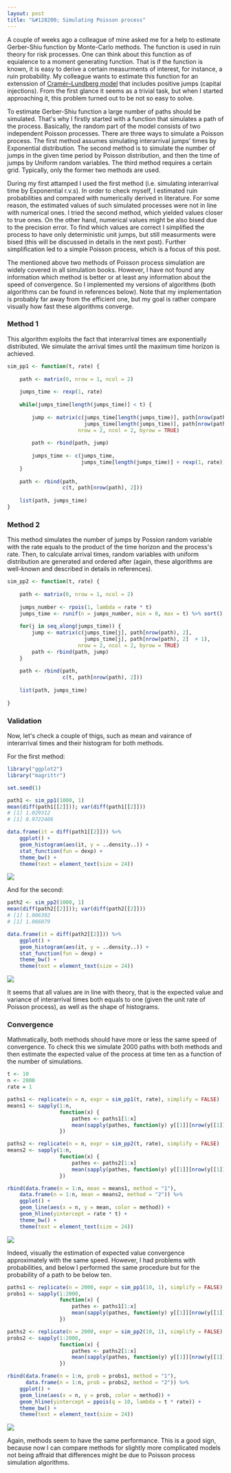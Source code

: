 ```yaml
---
layout: post
title: "&#128200; Simulating Poisson process"
---
```


A couple of weeks ago a colleague of mine asked me for a help to estimate Gerber-Shiu function by Monte-Carlo methods. The function is used in ruin theory for risk processes. One can think about this function as of equialence to a moment generating function. That is if the function is known, it is easy to derive a certain measurments of interest, for instance, a ruin probability. My colleague wants to estimate this function for an extenssion of [Cram&eacute;r–Lundberg model](https://en.wikipedia.org/wiki/Ruin_theory) that includes positive jumps (capital injections). From the first glance it seems as a trivial task, but when I started approaching it, this problem turned out to be not so easy to solve.

To estimate Gerber-Shiu function a large number of paths should be simulated. That's why I firstly started with a function that simulates a path of the process. Basically, the random part of the model consists of two independent Poisson processes. There are three ways to simulate a Poisson process. The first method assumes simulating interarrival jumps' times by Exponential distribution. The second method is to simulate the number of jumps in the given time period by Poisson distribution, and then the time of jumps by Uniform random variables. The third method requires a certain grid. Typically, only the former two methods are used.

During my first attamped I used the first method (i.e. simulating interarrival time by Exponential r.v.s). In order to check myself, I estimated ruin probabilities and compared with numerically derived in literature. For some reason, the estimated values of such simulated processes were not in line with numerical ones. I tried the second method, which yielded values closer to true ones. On the other hand, numerical values might be also bised due to the precision error. To find which values are correct I simplified the process to have only deterministic unit jumps, but still measurments were bised (this will be discussed in details in the next post). Further simplification led to a simple Poisson process, which is a focus of this post.

The mentioned above two methods of Poisson process simulation are widely covered in all simulation books. However, I have not found any information which method is better or at least any information about the speed of convergence. So I implemented my versions of algorithms (both algorithms can be found in references below). Note that my implementation is probably far away from the efficient one, but my goal is rather compare visually how fast these algorithms converge.

### Method 1

This algorithm exploits the fact that interarrival times are exponentially distributed. We simulate the arrival times until the maximum time horizon is achieved.

```r
sim_pp1 <- function(t, rate) { 
    
    path <- matrix(0, nrow = 1, ncol = 2)
    
    jumps_time <- rexp(1, rate)
    
    while(jumps_time[length(jumps_time)] < t) {
        
        jump <- matrix(c(jumps_time[length(jumps_time)], path[nrow(path), 2],
                         jumps_time[length(jumps_time)], path[nrow(path), 2]  + 1),
                       nrow = 2, ncol = 2, byrow = TRUE)
        
        path <- rbind(path, jump)
        
        jumps_time <- c(jumps_time,
                        jumps_time[length(jumps_time)] + rexp(1, rate))
    }
    
    path <- rbind(path,
                  c(t, path[nrow(path), 2]))
    
    list(path, jumps_time)
}
```

### Method 2

This method simulates the number of jumps by Possion random variable with the rate equals to the product of the time horizon and the process's rate. Then, to calculate arrival times, random variables with uniform distribution are generated and ordered after (again, these algorithms are well-known and described in details in references).

```r
sim_pp2 <- function(t, rate) {
    
    path <- matrix(0, nrow = 1, ncol = 2)
    
    jumps_number <- rpois(1, lambda = rate * t)
    jumps_time <- runif(n = jumps_number, min = 0, max = t) %>% sort()
    
    for(j in seq_along(jumps_time)) {
        jump <- matrix(c(jumps_time[j], path[nrow(path), 2],
                         jumps_time[j], path[nrow(path), 2]  + 1),
                       nrow = 2, ncol = 2, byrow = TRUE)
        path <- rbind(path, jump)
    }
    
    path <- rbind(path,
                  c(t, path[nrow(path), 2]))
    
    list(path, jumps_time)
    
}
```

### Validation 

Now, let's check a couple of thigs, such as mean and vairance of interarrival times and their histogram for both methods.

For the first method:

```r
library("ggplot2")
library("magrittr")

set.seed(1)

path1 <- sim_pp1(1000, 1)
mean(diff(path1[[2]])); var(diff(path1[[2]]))
# [1] 1.029312
# [1] 0.9722406

data.frame(it = diff(path1[[2]])) %>%
    ggplot() +
    geom_histogram(aes(it, y = ..density..)) +
    stat_function(fun = dexp) +
    theme_bw() + 
    theme(text = element_text(size = 24))
```
![](https://irudnyts.github.io/images/posts/2018-03-09-simulating-poisson-process/h1.png)

And for the second:

```r
path2 <- sim_pp2(1000, 1)
mean(diff(path2[[2]])); var(diff(path2[[2]]))
# [1] 1.006302
# [1] 1.066079

data.frame(it = diff(path2[[2]])) %>%
    ggplot() +
    geom_histogram(aes(it, y = ..density..)) +
    stat_function(fun = dexp) +
    theme_bw() + 
    theme(text = element_text(size = 24))
```

![](https://irudnyts.github.io/images/posts/2018-03-09-simulating-poisson-process/h2.png)

It seems that all values are in line with theory, that is the expected value and variance of interarrival times both equals to one (given the unit rate of Poisson process), as well as the shape of histograms.

### Convergence

Mathmatically, both methods should have more or less the same speed of convergence. To check this we simulate 2000 paths with both methods and then estimate the expected value of the process at time ten as a function of the number of simulations.

```r
t <- 10
n <- 2000
rate = 1

paths1 <- replicate(n = n, expr = sim_pp1(t, rate), simplify = FALSE)
means1 <- sapply(1:n,
                 function(x) {
                     pathes <- paths1[1:x]
                     mean(sapply(pathes, function(y) y[[1]][nrow(y[[1]]), 2]))
                 })

paths2 <- replicate(n = n, expr = sim_pp2(t, rate), simplify = FALSE)
means2 <- sapply(1:n,
                 function(x) {
                     pathes <- paths2[1:x]
                     mean(sapply(pathes, function(y) y[[1]][nrow(y[[1]]), 2]))
                 })

rbind(data.frame(n = 1:n, mean = means1, method = "1"),
    data.frame(n = 1:n, mean = means2, method = "2")) %>%
    ggplot() +
    geom_line(aes(x = n, y = mean, color = method)) + 
    geom_hline(yintercept = rate * t) +
    theme_bw() + 
    theme(text = element_text(size = 24))
```

![](https://irudnyts.github.io/images/posts/2018-03-09-simulating-poisson-process/c1.png)

Indeed, visually the estimation of expected value convergence approximately with the same speed. However, I had problems with probabilities, and below I performed the same procedure but for the probability of a path to be below ten. 

```r
paths1 <- replicate(n = 2000, expr = sim_pp1(10, 1), simplify = FALSE)
probs1 <- sapply(1:2000,
                 function(x) {
                     pathes <- paths1[1:x]
                     mean(sapply(pathes, function(y) y[[1]][nrow(y[[1]]), 2]) <= 10)
                 })

paths2 <- replicate(n = 2000, expr = sim_pp2(10, 1), simplify = FALSE)
probs2 <- sapply(1:2000,
                 function(x) {
                     pathes <- paths2[1:x]
                     mean(sapply(pathes, function(y) y[[1]][nrow(y[[1]]), 2]) <= 10)
                 })

rbind(data.frame(n = 1:n, prob = probs1, method = "1"),
      data.frame(n = 1:n, prob = probs2, method = "2")) %>%
    ggplot() +
    geom_line(aes(x = n, y = prob, color = method)) + 
    geom_hline(yintercept = ppois(q = 10, lambda = t * rate)) +
    theme_bw() + 
    theme(text = element_text(size = 24))
```
![](https://irudnyts.github.io/images/posts/2018-03-09-simulating-poisson-process/c2.png)

Again, methods seem to have the same performance. This is a good sign, because now I can compare methods for slightly more complicated models not being affraid that differences might be due to Poisson process simulation algorithms.